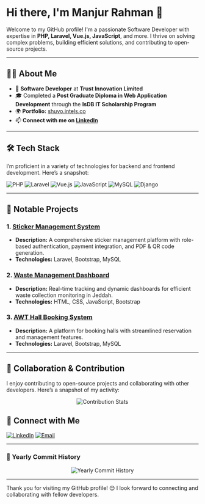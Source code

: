 # Hi there, I'm Manjur Rahman 👋

Welcome to my GitHub profile! I'm a passionate Software Developer with expertise in **PHP, Laravel, Vue.js, JavaScript**, and more. I thrive on solving complex problems, building efficient solutions, and contributing to open-source projects.

---

## 🧑‍💻 About Me

- 💼 **Software Developer** at **Trust Innovation Limited**
- 🎓 Completed a **Post Graduate Diploma in Web Application Development** through the **IsDB IT Scholarship Program**
- 🌍 **Portfolio:** [shuvo.intels.co](http://shuvo.intels.co)
- 📫 **Connect with me on [LinkedIn](https://bd.linkedin.com/in/md-manjur-rahman)**

---

## 🛠️ Tech Stack

I’m proficient in a variety of technologies for backend and frontend development. Here’s a snapshot:

![PHP](https://img.shields.io/badge/-PHP-777BB4?style=for-the-badge&logo=php&logoColor=white)
![Laravel](https://img.shields.io/badge/-Laravel-FF2D20?style=for-the-badge&logo=laravel&logoColor=white)
![Vue.js](https://img.shields.io/badge/-Vue.js-4FC08D?style=for-the-badge&logo=vue.js&logoColor=white)
![JavaScript](https://img.shields.io/badge/-JavaScript-F7DF1E?style=for-the-badge&logo=javascript&logoColor=black)
![MySQL](https://img.shields.io/badge/-MySQL-4479A1?style=for-the-badge&logo=mysql&logoColor=white)
![Django](https://img.shields.io/badge/-Django-092E20?style=for-the-badge&logo=django&logoColor=white)

---

## 📂 Notable Projects

### 1. [Sticker Management System](https://github.com/yourusername/sticker-management)
- **Description:** A comprehensive sticker management platform with role-based authentication, payment integration, and PDF & QR code generation.
- **Technologies:** Laravel, Bootstrap, MySQL

### 2. [Waste Management Dashboard](https://github.com/yourusername/waste-management)
- **Description:** Real-time tracking and dynamic dashboards for efficient waste collection monitoring in Jeddah.
- **Technologies:** HTML, CSS, JavaScript, Bootstrap

### 3. [AWT Hall Booking System](https://github.com/yourusername/awt-hall-booking)
- **Description:** A platform for booking halls with streamlined reservation and management features.
- **Technologies:** Laravel, Bootstrap, MySQL

---

## 🤝 Collaboration & Contribution

I enjoy contributing to open-source projects and collaborating with other developers. Here’s a snapshot of my activity:

<p align="center">
  <img src="https://github-contribution-stats.vercel.app/api/?username=yourusername&theme=radical" alt="Contribution Stats" />
</p>


## 🤝 Connect with Me

[![LinkedIn](https://img.shields.io/badge/-LinkedIn-blue?style=for-the-badge&logo=linkedin&logoColor=white)](https://bd.linkedin.com/in/md-manjur-rahman)
[![Email](https://img.shields.io/badge/-Email-c14438?style=for-the-badge&logo=gmail&logoColor=white)](mailto:shuvo.eco15@gmail.com)

---

### 📅 Yearly Commit History

<p align="center">
  <img src="https://github-readme-activity-graph.vercel.app/graph?username=yourusername&theme=radical" alt="Yearly Commit History" />
</p>

---

Thank you for visiting my GitHub profile! 😊 I look forward to connecting and collaborating with fellow developers.
